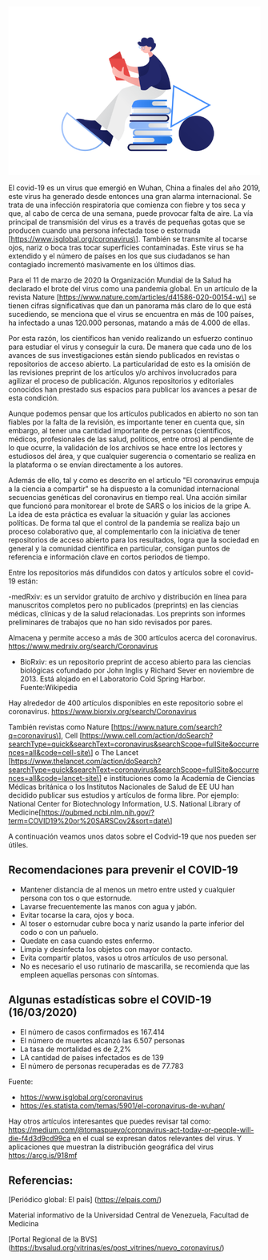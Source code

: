 <!--
.. title: Te mostramos algunos repositorios con datos sobre el COVID-19
.. slug: ciencia-abierta
.. date: 2019-04-08
.. author: Yurely Camacho
.. tags: open science, covid19
.. category: open data
.. link: 
.. description: 
.. type: text
-->

<!-- # Te mostramos algunos repositorios con datos sobre el COVID-19 -->

![header](header.png)

El covid-19 es un virus que emergió en Wuhan, China a finales del año 2019, este
virus ha generado desde entonces una gran alarma internacional. Se trata de una
infección respiratoria que comienza con fiebre y tos seca y que, al cabo de
cerca de una semana, puede provocar falta de aire. La vía principal de
transmisión del virus es a través de pequeñas gotas que se
producen cuando una persona infectada tose o estornuda
\[https://www.isglobal.org/coronavirus\]. También se transmite al tocarse ojos,
nariz o boca tras tocar superficies contaminadas.  Este virus se ha extendido y
el número de países en los que sus ciudadanos se han contagiado incrementó
masivamente en los últimos días.

<!-- TEASER_END -->

Para el 11 de marzo de 2020 la Organización Mundial de la Salud ha declarado el
brote del virus como una pandemia global. En un artículo de la revista Nature
\[https://www.nature.com/articles/d41586-020-00154-w\] se tienen cifras
significativas que dan un panorama más claro de lo que está sucediendo, se
menciona que el virus se encuentra en más de 100 países, ha infectado a unas
120.000 personas, matando a más de 4.000 de ellas.

Por esta razón, los científicos han venido realizando un esfuerzo continuo para
estudiar el virus y conseguir la cura. De manera que cada uno de los avances de
sus investigaciones están siendo publicados en revistas o repositorios de acceso abierto. La
particularidad de esto es la omisión de las revisiones preprint de los artículos
y/o archivos involucrados para agilizar el proceso de publicación. Algunos
repositorios y editoriales conocidos han prestado sus espacios para publicar los
avances a pesar de esta condición.

Aunque podemos pensar que los artículos publicados en abierto no son tan fiables por la falta de
la revisión, es importante tener en cuenta que, sin embargo, al tener una cantidad importante de personas
(científicos, médicos, profesionales de las salud, politicos, entre otros) al
pendiente de lo que ocurre, la validación de los archivos se hace entre los
lectores y estudiosos del área, y que cualquier sugerencia o comentario se realiza en
la plataforma o se envían directamente a los autores.

Además de ello, tal y como es descrito en el articulo "El coronavirus empuja a
la ciencia a compartir" se ha dispuesto a la comunidad internacional secuencias
genéticas del coronavirus en tiempo real. Una acción similar que funcionó para
monitorear el brote de SARS o los inicios de la gripe A. La idea de esta práctica es
evaluar la situación y guiar las acciones políticas. De forma tal que el control
de la pandemia se realiza bajo un proceso colaborativo que, al complementarlo
con la iniciativa de tener repositorios de acceso abierto para los resultados, logra que la sociedad
en general y la comunidad científica en particular, consigan puntos de referencia e información
clave en cortos periodos de tiempo.

Entre los repositorios más difundidos con datos y artículos sobre el
covid-19 están:

-medRxiv: es un servidor gratuito de archivo y distribución en línea para
manuscritos completos pero no publicados (preprints) en las ciencias médicas,
clínicas y de la salud relacionadas. Los preprints son informes preliminares de
trabajos que no han sido revisados por pares.

Almacena y permite acceso a más de 300 artículos acerca del coronavirus.
https://www.medrxiv.org/search/Coronavirus

- BioRxiv: es un repositorio preprint de acceso abierto para las ciencias
  biológicas cofundado por John Inglis y Richard Sever en noviembre de 2013.
  Está alojado en el Laboratorio Cold Spring Harbor. Fuente:Wikipedia

Hay alrededor de 400 artículos disponibles en este repositorio sobre el
coronavirus. https://www.biorxiv.org/search/Coronavirus

También revistas como Nature \[https://www.nature.com/search?q=coronavirus\], Cell
\[https://www.cell.com/action/doSearch?searchType=quick&searchText=coronavirus&searchScope=fullSite&occurrences=all&code=cell-site\]
o The Lancet
\[https://www.thelancet.com/action/doSearch?searchType=quick&searchText=coronavirus&searchScope=fullSite&occurrences=all&code=lancet-site\]
e instituciones como la Academia de Ciencias Médicas británica o los Institutos
Nacionales de Salud de EE UU han decidido publicar sus estudios y artículos de
forma libre. Por ejemplo: National Center for Biotechnology Information, U.S.
National Library of
Medicine\[https://pubmed.ncbi.nlm.nih.gov/?term=COVID19%20or%20SARSCov2&sort=date\]

A continuación veamos unos datos sobre el Codvid-19 que nos pueden ser útiles.

## Recomendaciones para prevenir el COVID-19

- Mantener distancia de al menos un metro entre usted y cualquier persona con
  tos o que estornude.
- Lavarse frecuentemente las manos con agua y jabón.
- Evitar tocarse la cara, ojos y boca.
- Al toser o estornudar cubre boca y nariz usando la parte inferior del codo o
  con un pañuelo.
- Quedate en casa cuando estes enfermo.
- Limpia y desinfecta los objetos con mayor contacto.
- Evita compartir platos, vasos u otros artículos de uso personal.
- No es necesario el uso rutinario de mascarilla, se recomienda que las empleen
  aquellas personas con síntomas.

## Algunas estadísticas sobre el COVID-19 (16/03/2020)

- El número de casos confirmados es 167.414
- El número de muertes alcanzó las 6.507 personas
- La tasa de mortalidad es de 2,2%
- LA cantidad de países infectados es de 139
- El número de personas recuperadas es de 77.783

Fuente:

- https://www.isglobal.org/coronavirus
- https://es.statista.com/temas/5901/el-coronavirus-de-wuhan/

Hay otros artículos interesantes que puedes revisar tal como:
https://medium.com/@tomaspueyo/coronavirus-act-today-or-people-will-die-f4d3d9cd99ca
en el cual se expresan datos relevantes del virus. Y aplicaciones que muestran
la distribución geográfica del virus https://arcg.is/918mf

## Referencias:

\[Periódico global: El país\] (https://elpais.com/)

Material informativo de la Universidad Central de Venezuela, Facultad de Medicina

\[Portal Regional de la BVS\] (https://bvsalud.org/vitrinas/es/post_vitrines/nuevo_coronavirus/)
